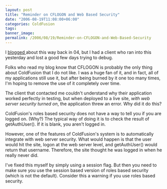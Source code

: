 ```yaml
---
layout: post
title: "Reminder on CFLOGON and Web Based Security"
date: "2006-08-19T11:08:00+06:00"
categories: ColdFusion 
tags: 
banner_image: 
permalink: /2006/08/19/Reminder-on-CFLOGON-and-Web-Based-Security
---
```


I <a href="http://ray.camdenfamily.com/index.cfm?mode=entry&entry=93DF9C26-E949-7552-0FD3D62E488E25AB">blogged </a> about this way back in 04, but I had a client who ran into this yesterday and lost a good few days trying to debug. 

Folks who read my blog know that CFLOGON is probably the only thing about ColdFusion that I do not like. I was a huge fan of it, and in fact, all of my applications still use it, but after being burned by it one too many times, I'm hoping to remove the use of it completely over time.

The client that contacted me couldn't understand why their application worked perfectly in testing, but when deployed to a live site, <i>with web server security turned on</i>, the application threw an error. Why did it do this?

ColdFusion's roles based security does not have a way to tell you if you are logged on. (Why?) The typical way of doing it is to check the result of getAuthUser(). If it is blank, you aren't logged in.

However, one of the features of ColdFusion's system is to automatically integrate with web server security. What would happen is that the user would hit the site, logon at the web server level, and getAuthUser() would return that username. Therefore, the site thought he was logged in when he really never did. 

I've fixed this myself by simply using a session flag. But then you need to make sure you use the session based version  of roles based security (which is not the default). Consider this a warning if you use roles based security.
